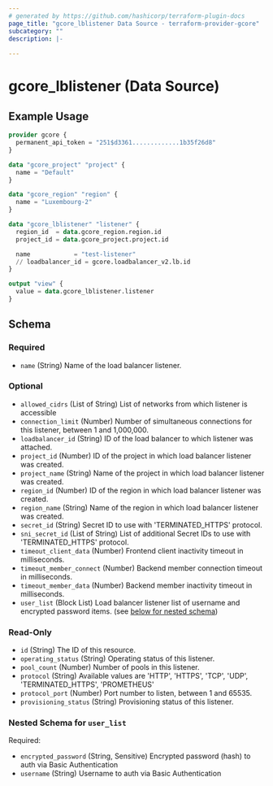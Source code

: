 ```yaml
---
# generated by https://github.com/hashicorp/terraform-plugin-docs
page_title: "gcore_lblistener Data Source - terraform-provider-gcore"
subcategory: ""
description: |-
  
---
```


# gcore_lblistener (Data Source)



## Example Usage

```terraform
provider gcore {
  permanent_api_token = "251$d3361.............1b35f26d8"
}

data "gcore_project" "project" {
  name = "Default"
}

data "gcore_region" "region" {
  name = "Luxembourg-2"
}

data "gcore_lblistener" "listener" {
  region_id  = data.gcore_region.region.id
  project_id = data.gcore_project.project.id

  name            = "test-listener"
  // loadbalancer_id = gcore.loadbalancer_v2.lb.id
}

output "view" {
  value = data.gcore_lblistener.listener
}
```

<!-- schema generated by tfplugindocs -->
## Schema

### Required

- `name` (String) Name of the load balancer listener.

### Optional

- `allowed_cidrs` (List of String) List of networks from which listener is accessible
- `connection_limit` (Number) Number of simultaneous connections for this listener, between 1 and 1,000,000.
- `loadbalancer_id` (String) ID of the load balancer to which listener was attached.
- `project_id` (Number) ID of the project in which load balancer listener was created.
- `project_name` (String) Name of the project in which load balancer listener was created.
- `region_id` (Number) ID of the region in which load balancer listener was created.
- `region_name` (String) Name of the region in which load balancer listener was created.
- `secret_id` (String) Secret ID to use with 'TERMINATED_HTTPS' protocol.
- `sni_secret_id` (List of String) List of additional Secret IDs to use with 'TERMINATED_HTTPS' protocol.
- `timeout_client_data` (Number) Frontend client inactivity timeout in milliseconds.
- `timeout_member_connect` (Number) Backend member connection timeout in milliseconds.
- `timeout_member_data` (Number) Backend member inactivity timeout in milliseconds.
- `user_list` (Block List) Load balancer listener list of username and encrypted password items. (see [below for nested schema](#nestedblock--user_list))

### Read-Only

- `id` (String) The ID of this resource.
- `operating_status` (String) Operating status of this listener.
- `pool_count` (Number) Number of pools in this listener.
- `protocol` (String) Available values are 'HTTP', 'HTTPS', 'TCP', 'UDP', 'TERMINATED_HTTPS', 'PROMETHEUS'
- `protocol_port` (Number) Port number to listen, between 1 and 65535.
- `provisioning_status` (String) Provisioning status of this listener.

<a id="nestedblock--user_list"></a>
### Nested Schema for `user_list`

Required:

- `encrypted_password` (String, Sensitive) Encrypted password (hash) to auth via Basic Authentication
- `username` (String) Username to auth via Basic Authentication
